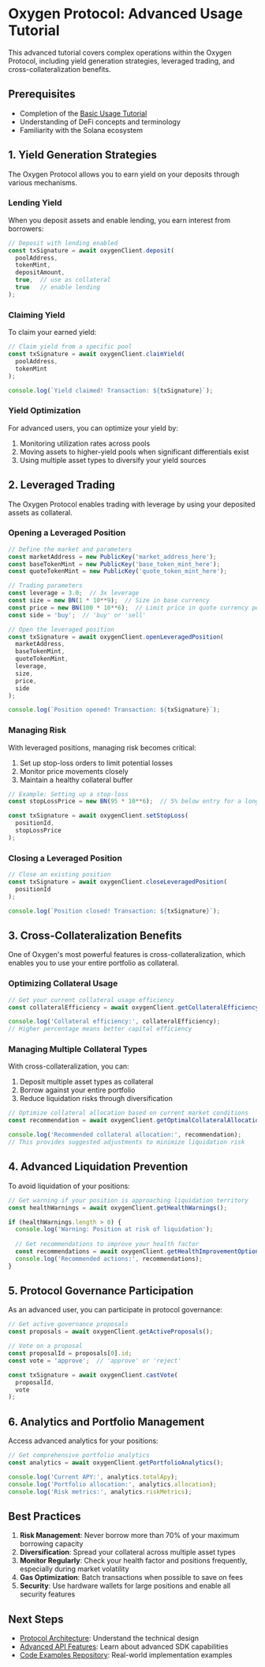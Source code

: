 # Oxygen Protocol: Advanced Usage Tutorial

This advanced tutorial covers complex operations within the Oxygen Protocol, including yield generation strategies, leveraged trading, and cross-collateralization benefits.

## Prerequisites

- Completion of the [Basic Usage Tutorial](./basic-usage.md)
- Understanding of DeFi concepts and terminology
- Familiarity with the Solana ecosystem

## 1. Yield Generation Strategies

The Oxygen Protocol allows you to earn yield on your deposits through various mechanisms.

### Lending Yield

When you deposit assets and enable lending, you earn interest from borrowers:

```javascript
// Deposit with lending enabled
const txSignature = await oxygenClient.deposit(
  poolAddress,
  tokenMint,
  depositAmount,
  true,  // use as collateral
  true   // enable lending
);
```

### Claiming Yield

To claim your earned yield:

```javascript
// Claim yield from a specific pool
const txSignature = await oxygenClient.claimYield(
  poolAddress,
  tokenMint
);

console.log(`Yield claimed! Transaction: ${txSignature}`);
```

### Yield Optimization

For advanced users, you can optimize your yield by:

1. Monitoring utilization rates across pools
2. Moving assets to higher-yield pools when significant differentials exist
3. Using multiple asset types to diversify your yield sources

## 2. Leveraged Trading

The Oxygen Protocol enables trading with leverage by using your deposited assets as collateral.

### Opening a Leveraged Position

```javascript
// Define the market and parameters
const marketAddress = new PublicKey('market_address_here');
const baseTokenMint = new PublicKey('base_token_mint_here');
const quoteTokenMint = new PublicKey('quote_token_mint_here');

// Trading parameters
const leverage = 3.0;  // 3x leverage
const size = new BN(1 * 10**9);  // Size in base currency
const price = new BN(100 * 10**6);  // Limit price in quote currency per base
const side = 'buy';  // 'buy' or 'sell'

// Open the leveraged position
const txSignature = await oxygenClient.openLeveragedPosition(
  marketAddress,
  baseTokenMint,
  quoteTokenMint,
  leverage,
  size,
  price,
  side
);

console.log(`Position opened! Transaction: ${txSignature}`);
```

### Managing Risk

With leveraged positions, managing risk becomes critical:

1. Set up stop-loss orders to limit potential losses
2. Monitor price movements closely
3. Maintain a healthy collateral buffer

```javascript
// Example: Setting up a stop-loss
const stopLossPrice = new BN(95 * 10**6);  // 5% below entry for a long position

const txSignature = await oxygenClient.setStopLoss(
  positionId,
  stopLossPrice
);
```

### Closing a Leveraged Position

```javascript
// Close an existing position
const txSignature = await oxygenClient.closeLeveragedPosition(
  positionId
);

console.log(`Position closed! Transaction: ${txSignature}`);
```

## 3. Cross-Collateralization Benefits

One of Oxygen's most powerful features is cross-collateralization, which enables you to use your entire portfolio as collateral.

### Optimizing Collateral Usage

```javascript
// Get your current collateral usage efficiency
const collateralEfficiency = await oxygenClient.getCollateralEfficiency();

console.log('Collateral efficiency:', collateralEfficiency);
// Higher percentage means better capital efficiency
```

### Managing Multiple Collateral Types

With cross-collateralization, you can:

1. Deposit multiple asset types as collateral
2. Borrow against your entire portfolio
3. Reduce liquidation risks through diversification

```javascript
// Optimize collateral allocation based on current market conditions
const recommendation = await oxygenClient.getOptimalCollateralAllocation();

console.log('Recommended collateral allocation:', recommendation);
// This provides suggested adjustments to minimize liquidation risk
```

## 4. Advanced Liquidation Prevention

To avoid liquidation of your positions:

```javascript
// Get warning if your position is approaching liquidation territory
const healthWarnings = await oxygenClient.getHealthWarnings();

if (healthWarnings.length > 0) {
  console.log('Warning: Position at risk of liquidation');
  
  // Get recommendations to improve your health factor
  const recommendations = await oxygenClient.getHealthImprovementOptions();
  console.log('Recommended actions:', recommendations);
}
```

## 5. Protocol Governance Participation

As an advanced user, you can participate in protocol governance:

```javascript
// Get active governance proposals
const proposals = await oxygenClient.getActiveProposals();

// Vote on a proposal
const proposalId = proposals[0].id;
const vote = 'approve';  // 'approve' or 'reject'

const txSignature = await oxygenClient.castVote(
  proposalId,
  vote
);
```

## 6. Analytics and Portfolio Management

Access advanced analytics for your positions:

```javascript
// Get comprehensive portfolio analytics
const analytics = await oxygenClient.getPortfolioAnalytics();

console.log('Current APY:', analytics.totalApy);
console.log('Portfolio allocation:', analytics.allocation);
console.log('Risk metrics:', analytics.riskMetrics);
```

## Best Practices

1. **Risk Management**: Never borrow more than 70% of your maximum borrowing capacity
2. **Diversification**: Spread your collateral across multiple asset types
3. **Monitor Regularly**: Check your health factor and positions frequently, especially during market volatility
4. **Gas Optimization**: Batch transactions when possible to save on fees
5. **Security**: Use hardware wallets for large positions and enable all security features

## Next Steps

- [Protocol Architecture](../architecture/overview.md): Understand the technical design
- [Advanced API Features](../api/advanced.md): Learn about advanced SDK capabilities
- [Code Examples Repository](https://github.com/oxygen-protocol/examples): Real-world implementation examples